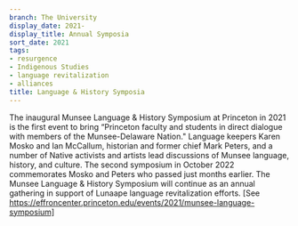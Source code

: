 ```yaml
---
branch: The University
display_date: 2021-
display_title: Annual Symposia
sort_date: 2021
tags:
- resurgence
- Indigenous Studies
- language revitalization
- alliances
title: Language & History Symposia
---
```


The inaugural Munsee Language & History Symposium at Princeton in 2021 is the first event to bring “Princeton faculty and students in direct dialogue with members of the Munsee-Delaware Nation." Language keepers Karen Mosko and Ian McCallum, historian and former chief Mark Peters, and a number of Native activists and artists lead discussions of Munsee language, history, and culture. The second symposium in October 2022 commemorates Mosko and Peters who passed just months earlier. The Munsee Language & History Symposium will continue as an annual gathering in support of Lunaape language revitalization efforts. [See https://effroncenter.princeton.edu/events/2021/munsee-language-symposium]